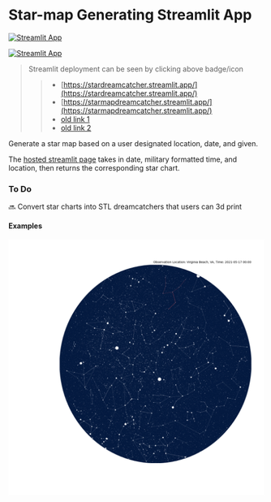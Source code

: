 # Star-map Generating Streamlit App #

[![Streamlit App](https://static.streamlit.io/badges/streamlit_badge_black_white.svg)](https://starmapdreamcatcher.streamlit.app/)

[![Streamlit App](https://static.streamlit.io/badges/streamlit_badge_black_white.svg)](https://stardreamcatcher.streamlit.app/)


> Streamlit deployment can be seen by clicking above badge/icon
>> - [https://stardreamcatcher.streamlit.app/](https://stardreamcatcher.streamlit.app/)
>> - [https://starmapdreamcatcher.streamlit.app/](https://starmapdreamcatcher.streamlit.app/)
>> - [old link 1](https://takotime808-starmap-dreamcatchers-streamlit-app-5e9vwi.streamlit.app/)
>> - [old link 2](https://takotime808-starmap-dreamcatchers-streamlit-app-v1yhic.streamlit.app/)


Generate a star map based on a user designated location, date, and given.

The [hosted streamlit page](https://takotime808-starmap-dreamcatchers-streamlit-app-5e9vwi.streamlit.app/) takes 
in date, military formatted time, and location, then returns the corresponding star chart.

### To Do ###
:soon: Convert star charts into STL dreamcatchers that users can 3d print

#### Examples ####

![](./figs/pythonic_star_map.png)
